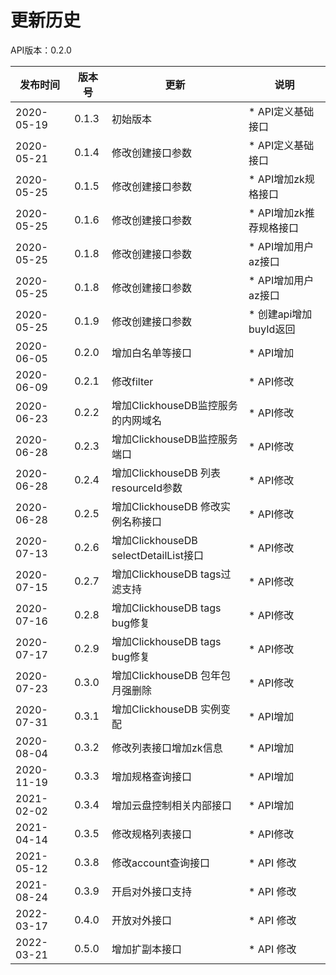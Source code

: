 # 更新历史 #

API版本：0.2.0

| 发布时间   | 版本号 | 更新                                  | 说明                    |
| ---------- | ------ | ------------------------------------- | ----------------------- |
| 2020-05-19 | 0.1.3  | 初始版本                              | * API定义基础接口       |
| 2020-05-21 | 0.1.4  | 修改创建接口参数                      | * API定义基础接口       |
| 2020-05-25 | 0.1.5  | 修改创建接口参数                      | * API增加zk规格接口     |
| 2020-05-25 | 0.1.6  | 修改创建接口参数                      | * API增加zk推荐规格接口 |
| 2020-05-25 | 0.1.8  | 修改创建接口参数                      | * API增加用户az接口     |
| 2020-05-25 | 0.1.8  | 修改创建接口参数                      | * API增加用户az接口     |
| 2020-05-25 | 0.1.9  | 修改创建接口参数                      | * 创建api增加buyId返回  |
| 2020-06-05 | 0.2.0  | 增加白名单等接口                      | * API增加               |
| 2020-06-09 | 0.2.1  | 修改filter                            | * API修改               |
| 2020-06-23 | 0.2.2  | 增加ClickhouseDB监控服务的内网域名    | * API修改               |
| 2020-06-28 | 0.2.3  | 增加ClickhouseDB监控服务端口          | * API修改               |
| 2020-06-28 | 0.2.4  | 增加ClickhouseDB 列表resourceId参数   | * API修改               |
| 2020-06-28 | 0.2.5  | 增加ClickhouseDB 修改实例名称接口     | * API修改               |
| 2020-07-13 | 0.2.6  | 增加ClickhouseDB selectDetailList接口 | * API修改               |
| 2020-07-15 | 0.2.7  | 增加ClickhouseDB tags过滤支持         | * API修改               |
| 2020-07-16 | 0.2.8  | 增加ClickhouseDB tags bug修复         | * API修改               |
| 2020-07-17 | 0.2.9  | 增加ClickhouseDB tags bug修复         | * API修改               |
| 2020-07-23 | 0.3.0  | 增加ClickhouseDB 包年包月强删除       | * API修改               |
| 2020-07-31 | 0.3.1  | 增加ClickhouseDB 实例变配             | * API增加               |
| 2020-08-04 | 0.3.2  | 修改列表接口增加zk信息                | * API增加               |
| 2020-11-19 | 0.3.3  | 增加规格查询接口                      | * API增加               |
| 2021-02-02 | 0.3.4  | 增加云盘控制相关内部接口              | * API增加               |
| 2021-04-14 | 0.3.5  | 修改规格列表接口                      | * API修改               |
| 2021-05-12 | 0.3.8  | 修改account查询接口                   | * API 修改              |
| 2021-08-24 | 0.3.9  | 开启对外接口支持                      | * API 修改              |
| 2022-03-17 | 0.4.0  | 开放对外接口                          | * API 修改              |
| 2022-03-21 | 0.5.0 | 增加扩副本接口                                        | * API 修改 |

